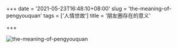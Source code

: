 +++
date = '2021-05-23T16:48:10+08:00'
slug = 'the-meaning-of-pengyouquan'
tags = ['人情世故']
title = '朋友圈存在的意义'

+++

![the-meaning-of-pengyouquan](https://cdn.jsdelivr.net/gh/tianheg/static@main/img/pengyouquan.jpeg)
